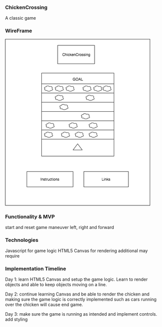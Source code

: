 ### ChickenCrossing
A classic game

### WireFrame
![image](cc.png)

### Functionality & MVP
start and reset game
maneuver left, right and forward

### Technologies
Javascript for game logic
HTML5 Canvas for rendering
additional may require

### Implementation Timeline

Day 1: learn HTML5 Canvas and setup the game logic. Learn to render objects and able to keep objects moving on a line.

Day 2: continue learning Canvas and be able to render the chicken and making sure the game logic is correctly implemented such as cars running over the chicken will cause end game.

Day 3: make sure the game is running as intended and implement controls. add styling
